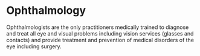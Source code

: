 # Ophthalmology
Ophthalmologists are the only practitioners medically trained to diagnose and treat all eye and visual problems including vision services (glasses and contacts) and provide treatment and prevention of medical disorders of the eye including surgery.
